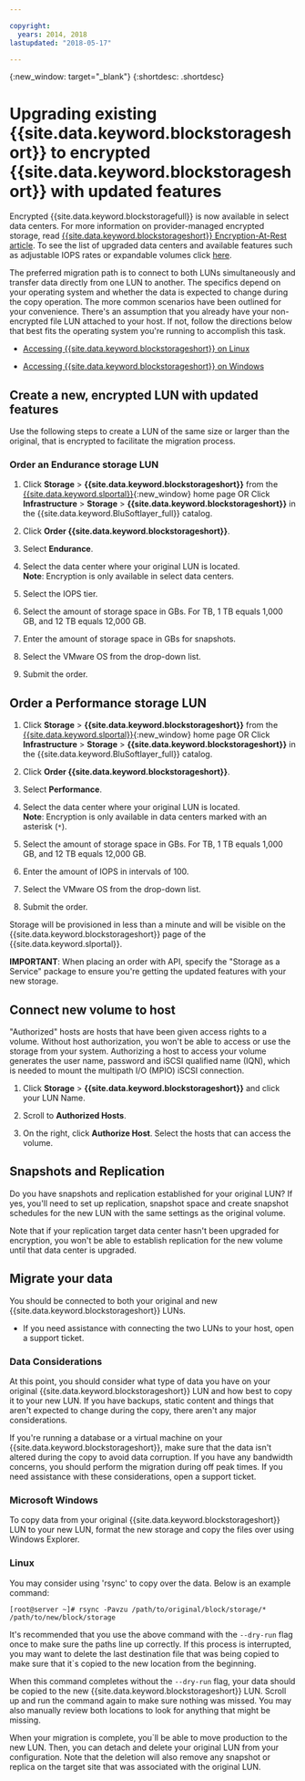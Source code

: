```yaml
---

copyright:
  years: 2014, 2018
lastupdated: "2018-05-17"

---
```

{:new_window: target="_blank"}
{:shortdesc: .shortdesc}

# Upgrading existing {{site.data.keyword.blockstorageshort}} to encrypted {{site.data.keyword.blockstorageshort}} with updated features

Encrypted {{site.data.keyword.blockstoragefull}} is now available in select data centers. For more information on provider-managed encrypted storage, read [{{site.data.keyword.blockstorageshort}} Encryption-At-Rest article](block-file-storage-encryption-rest.html). To see the list of upgraded data centers and available features such as adjustable IOPS rates or expandable volumes click [here](new-ibm-block-and-file-storage-location-and-features.html).

The preferred migration path is to connect to both LUNs simultaneously and transfer data directly from one LUN to another. The specifics depend on your operating system and whether the data is expected to change during the copy operation. The more common scenarios have been outlined for your convenience. There's an assumption that you already have your non-encrypted file LUN attached to your host. If not, follow the directions below that best fits the operating system you're running to accomplish this task.

- [Accessing {{site.data.keyword.blockstorageshort}} on Linux](accessing_block_storage_linux.html)

- [Accessing {{site.data.keyword.blockstorageshort}} on Windows](accessing-block-storage-windows.html)

 
## Create a new, encrypted LUN with updated features

Use the following steps to create a LUN of the same size or larger than the original, that is encrypted to facilitate the migration process. 

### Order an Endurance storage LUN

1. Click **Storage** > **{{site.data.keyword.blockstorageshort}}** from the [{{site.data.keyword.slportal}}](https://control.softlayer.com/){:new_window} home page OR Click **Infrastructure** > **Storage** > **{{site.data.keyword.blockstorageshort}}** in the {{site.data.keyword.BluSoftlayer_full}} catalog.

2. Click **Order {{site.data.keyword.blockstorageshort}}**.

3. Select **Endurance**.

4. Select the data center where your original LUN is located. <br/> **Note**: Encryption is only available in select data centers.

5. Select the IOPS tier.

6. Select the amount of storage space in GBs. For TB, 1 TB equals 1,000 GB, and 12 TB equals 12,000 GB.

7. Enter the amount of storage space in GBs for snapshots.

8. Select the VMware OS from the drop-down list.

9. Submit the order.

## Order a Performance storage LUN

1. Click **Storage** > **{{site.data.keyword.blockstorageshort}}** from the [{{site.data.keyword.slportal}}](https://control.softlayer.com/){:new_window} home page OR Click **Infrastructure** > **Storage** > **{{site.data.keyword.blockstorageshort}}** in the {{site.data.keyword.BluSoftlayer_full}} catalog.

2. Click **Order {{site.data.keyword.blockstorageshort}}**.

3. Select **Performance**.

4. Select the data center where your original LUN is located. <br/> **Note**: Encryption is only available in data centers marked with an asterisk (`*`).

5. Select the amount of storage space in GBs. For TB, 1 TB equals 1,000 GB, and 12 TB equals 12,000 GB.

6. Enter the amount of IOPS in intervals of 100.

7. Select the VMware OS from the drop-down list.

8. Submit the order.

Storage will be provisioned in less than a minute and will be visible on the {{site.data.keyword.blockstorageshort}} page of the {{site.data.keyword.slportal}}.

**IMPORTANT**: When placing an order with API, specify the "Storage as a Service" package to ensure you're getting the updated features with your new storage.
 
## Connect new volume to host

"Authorized" hosts are hosts that have been given access rights to a volume. Without host authorization, you won't be able to access or use the storage from your system. Authorizing a host to access your volume generates the user name, password and iSCSI qualified name (IQN), which is needed to mount the multipath I/O (MPIO) iSCSI connection.

1. Click **Storage** > **{{site.data.keyword.blockstorageshort}}** and click your LUN Name.

2. Scroll to **Authorized Hosts**.

3. On the right, click **Authorize Host**. Select the hosts that can access the volume.

 
## Snapshots and Replication

Do you have snapshots and replication established for your original LUN? If yes, you'll need to set up replication, snapshot space and create snapshot schedules for the new LUN with the same settings as the original volume. 

Note that if your replication target data center hasn't been upgraded for encryption, you won't be able to establish replication for the new volume until that data center is upgraded.

 
## Migrate your data

You should be connected to both your original and new {{site.data.keyword.blockstorageshort}} LUNs. 
- If you need assistance with connecting the two LUNs to your host, open a support ticket.

### Data Considerations

At this point, you should consider what type of data you have on your original {{site.data.keyword.blockstorageshort}} LUN and how best to copy it to your new LUN. If you have backups, static content and things that aren't expected to change during the copy, there aren't any major considerations.

If you're running a database or a virtual machine on your {{site.data.keyword.blockstorageshort}}, make sure that the data isn't altered during the copy to avoid data corruption. If you have any bandwidth concerns, you should perform the migration during off peak times. If you need assistance with these considerations, open a support ticket.
 
### Microsoft Windows

To copy data from your original {{site.data.keyword.blockstorageshort}} LUN to your new LUN, format the new storage and copy the files over using Windows Explorer.

 
### Linux

You may consider using 'rsync' to copy over the data. Below is an example command:

```
[root@server ~]# rsync -Pavzu /path/to/original/block/storage/* /path/to/new/block/storage
```

It's recommended that you use the above command with the `--dry-run` flag once to make sure the paths line up correctly. If this process is interrupted, you may want to delete the last destination file that was being copied to make sure that it`s copied to the new location from the beginning.

When this command completes without the `--dry-run` flag, your data should be copied to the new {{site.data.keyword.blockstorageshort}} LUN. Scroll up and run the command again to make sure nothing was missed. You may also manually review both locations to look for anything that might be missing.

When your migration is complete, you`ll be able to move production to the new LUN. Then, you can detach and delete your original LUN from your configuration. Note that the deletion will also remove any snapshot or replica on the target site that was associated with the original LUN.
